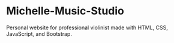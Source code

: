 # Michelle-Music-Studio

Personal website for professional violinist made with HTML, CSS, JavaScript, and Bootstrap.

